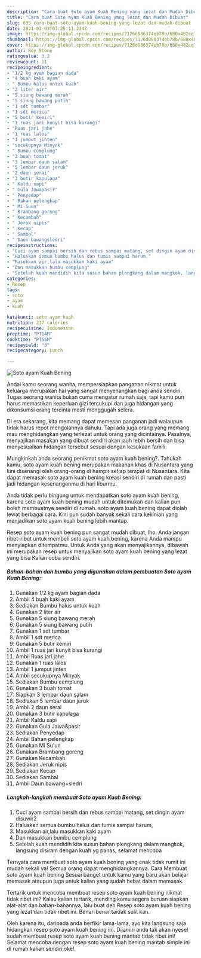 ```yaml
---
description: "Cara buat Soto ayam Kuah Bening yang lezat dan Mudah Dibuat"
title: "Cara buat Soto ayam Kuah Bening yang lezat dan Mudah Dibuat"
slug: 635-cara-buat-soto-ayam-kuah-bening-yang-lezat-dan-mudah-dibuat
date: 2021-03-03T07:25:11.234Z
image: https://img-global.cpcdn.com/recipes/7126d086374eb78b/680x482cq70/soto-ayam-kuah-bening-foto-resep-utama.jpg
thumbnail: https://img-global.cpcdn.com/recipes/7126d086374eb78b/680x482cq70/soto-ayam-kuah-bening-foto-resep-utama.jpg
cover: https://img-global.cpcdn.com/recipes/7126d086374eb78b/680x482cq70/soto-ayam-kuah-bening-foto-resep-utama.jpg
author: Roy Stone
ratingvalue: 3.2
reviewcount: 11
recipeingredient:
- "1/2 kg ayam bagian dada"
- "4 buah kaki ayam"
- " Bumbu halus untuk kuah"
- "2 liter air"
- "5 siung bawang merah"
- "5 siung bawang putih"
- "1 sdt tumbar"
- "1 sdt merica"
- "5 butir kemiri"
- "1 ruas jari kunyit bisa kurangi"
- "Ruas jari jahe"
- "1 ruas lalos"
- "1 jumput jinten"
- "secukupnya Minyak"
- " Bumbu cemplung"
- "3 buah tomat"
- "3 lembar daun salam"
- "5 lembar daun jeruk"
- "2 daun serai"
- "3 butir kapulaga"
- " Kaldu sapi"
- " Gula Jawapasir"
- " Penyedap"
- " Bahan pelengkap"
- " Mi Suun"
- " Brambang goreng"
- " Kecambah"
- " Jeruk nipis"
- " Kecap"
- " Sambal"
- " Daun bawangsledri"
recipeinstructions:
- "Cuci ayam sampai bersih dan rebus sampai matang, set dingin ayam disuwir2"
- "Haluskan semua bumbu halus dan tumis sampai harum,"
- "Masukkan air,lalu masukkan kaki ayam"
- "Dan masukkan bumbu cemplung"
- "Setelah kuah mendidih kita susun bahan plengkang dalam mangkok, langsung disiram dengan kuah yg panas, selamat mencoba"
categories:
- Resep
tags:
- soto
- ayam
- kuah

katakunci: soto ayam kuah 
nutrition: 237 calories
recipecuisine: Indonesian
preptime: "PT14M"
cooktime: "PT55M"
recipeyield: "3"
recipecategory: Lunch

---
```



![Soto ayam Kuah Bening](https://img-global.cpcdn.com/recipes/7126d086374eb78b/680x482cq70/soto-ayam-kuah-bening-foto-resep-utama.jpg)

Andai kamu seorang wanita, mempersiapkan panganan nikmat untuk keluarga merupakan hal yang sangat menyenangkan bagi anda sendiri. Tugas seorang  wanita bukan cuma mengatur rumah saja, tapi kamu pun harus memastikan keperluan gizi tercukupi dan juga hidangan yang dikonsumsi orang tercinta mesti menggugah selera.

Di era  sekarang, kita memang dapat memesan panganan jadi walaupun tidak harus repot mengolahnya dahulu. Tapi ada juga orang yang memang mau menghidangkan yang terlezat untuk orang yang dicintainya. Pasalnya, menyajikan masakan yang dibuat sendiri akan jauh lebih bersih dan bisa menyesuaikan hidangan tersebut sesuai dengan kesukaan famili. 



Mungkinkah anda seorang penikmat soto ayam kuah bening?. Tahukah kamu, soto ayam kuah bening merupakan makanan khas di Nusantara yang kini disenangi oleh orang-orang di hampir setiap tempat di Nusantara. Kita dapat memasak soto ayam kuah bening kreasi sendiri di rumah dan pasti jadi hidangan kesenanganmu di hari liburmu.

Anda tidak perlu bingung untuk mendapatkan soto ayam kuah bening, karena soto ayam kuah bening mudah untuk ditemukan dan kalian pun boleh membuatnya sendiri di rumah. soto ayam kuah bening dapat diolah lewat berbagai cara. Kini pun sudah banyak sekali cara kekinian yang menjadikan soto ayam kuah bening lebih mantap.

Resep soto ayam kuah bening pun sangat mudah dibuat, lho. Anda jangan ribet-ribet untuk membeli soto ayam kuah bening, karena Anda mampu menyiapkan ditempatmu. Untuk Anda yang akan menyajikannya, dibawah ini merupakan resep untuk menyajikan soto ayam kuah bening yang lezat yang bisa Kalian coba sendiri.

<!--inarticleads1-->

##### Bahan-bahan dan bumbu yang digunakan dalam pembuatan Soto ayam Kuah Bening:

1. Gunakan 1/2 kg ayam bagian dada
1. Ambil 4 buah kaki ayam
1. Sediakan  Bumbu halus untuk kuah
1. Gunakan 2 liter air
1. Gunakan 5 siung bawang merah
1. Gunakan 5 siung bawang putih
1. Gunakan 1 sdt tumbar
1. Ambil 1 sdt merica
1. Gunakan 5 butir kemiri
1. Ambil 1 ruas jari kunyit bisa kurangi
1. Ambil Ruas jari jahe
1. Gunakan 1 ruas lalos
1. Ambil 1 jumput jinten
1. Ambil secukupnya Minyak
1. Sediakan  Bumbu cemplung
1. Gunakan 3 buah tomat
1. Siapkan 3 lembar daun salam
1. Sediakan 5 lembar daun jeruk
1. Ambil 2 daun serai
1. Gunakan 3 butir kapulaga
1. Ambil  Kaldu sapi
1. Gunakan  Gula Jawa&amp;pasir
1. Sediakan  Penyedap
1. Ambil  Bahan pelengkap
1. Gunakan  Mi Su&#39;un
1. Gunakan  Brambang goreng
1. Gunakan  Kecambah
1. Sediakan  Jeruk nipis
1. Sediakan  Kecap
1. Sediakan  Sambal
1. Ambil  Daun bawang+sledri




<!--inarticleads2-->

##### Langkah-langkah membuat Soto ayam Kuah Bening:

1. Cuci ayam sampai bersih dan rebus sampai matang, set dingin ayam disuwir2
1. Haluskan semua bumbu halus dan tumis sampai harum,
1. Masukkan air,lalu masukkan kaki ayam
1. Dan masukkan bumbu cemplung
1. Setelah kuah mendidih kita susun bahan plengkang dalam mangkok, langsung disiram dengan kuah yg panas, selamat mencoba




Ternyata cara membuat soto ayam kuah bening yang enak tidak rumit ini mudah sekali ya! Semua orang dapat menghidangkannya. Cara Membuat soto ayam kuah bening Sesuai banget untuk kamu yang baru akan belajar memasak ataupun juga untuk kalian yang sudah hebat dalam memasak.

Tertarik untuk mencoba membuat resep soto ayam kuah bening nikmat tidak ribet ini? Kalau kalian tertarik, mending kamu segera buruan siapkan alat-alat dan bahan-bahannya, lalu buat deh Resep soto ayam kuah bening yang lezat dan tidak ribet ini. Benar-benar taidak sulit kan. 

Oleh karena itu, daripada anda berfikir lama-lama, ayo kita langsung saja hidangkan resep soto ayam kuah bening ini. Dijamin anda tak akan nyesel sudah membuat resep soto ayam kuah bening mantab tidak ribet ini! Selamat mencoba dengan resep soto ayam kuah bening mantab simple ini di rumah kalian sendiri,oke!.

